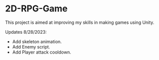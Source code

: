 # 2D-RPG-Game
This project is aimed at improving my skills in making games using Unity.

Updates 8/28/2023:
- Add skeleton animation.
- Add Enemy script.
- Add Player attack cooldown.